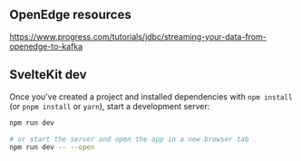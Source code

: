 ## OpenEdge resources
https://www.progress.com/tutorials/jdbc/streaming-your-data-from-openedge-to-kafka


## SvelteKit dev

Once you've created a project and installed dependencies with `npm install` (or `pnpm install` or `yarn`), start a development server:

```bash
npm run dev

# or start the server and open the app in a new browser tab
npm run dev -- --open
```
